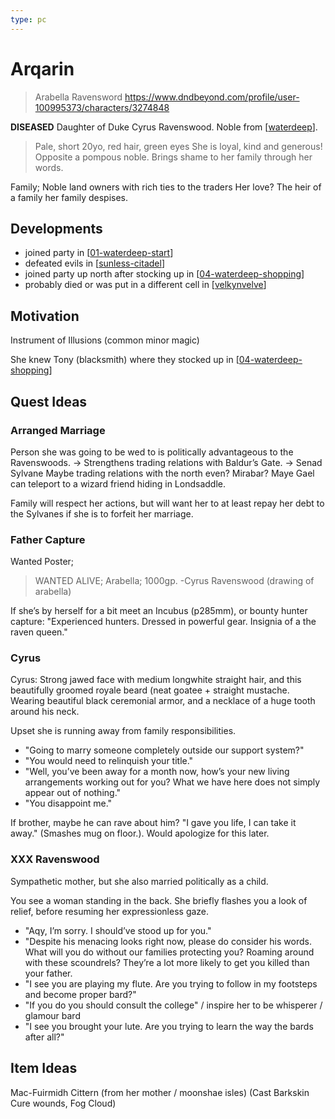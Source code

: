 ```yaml
---
type: pc
---
```


# Arqarin
> Arabella Ravensword
https://www.dndbeyond.com/profile/user-100995373/characters/3274848

**DISEASED** Daughter of Duke Cyrus Ravenswood. Noble from [[waterdeep]].

> Pale, short 20yo, red hair, green eyes
> She is loyal, kind and generous! Opposite a pompous noble.
> Brings shame to her family through her words.

Family; Noble land owners with rich ties to the traders
Her love? The heir of a family her family despises.

## Developments
- joined party in [[01-waterdeep-start]]
- defeated evils in [[sunless-citadel]]
- joined party up north after stocking up in [[04-waterdeep-shopping]]
- probably died or was put in a different cell in [[velkynvelve]]

## Motivation
Instrument of Illusions (common minor magic)

She knew Tony (blacksmith) where they stocked up in [[04-waterdeep-shopping]]

## Quest Ideas
### Arranged Marriage
Person she was going to be wed to is politically advantageous to the Ravenswoods.
-> Strengthens trading relations with Baldur’s Gate.
-> Senad Sylvane
Maybe trading relations with the north even?
Mirabar? Maye Gael can teleport to a wizard friend hiding in Londsaddle.

Family will respect her actions, but will want her to at least repay her debt to the Sylvanes if she is to forfeit her marriage.

### Father Capture
Wanted Poster;
> WANTED ALIVE; Arabella; 1000gp. -Cyrus Ravenswood (drawing of arabella)

If she’s by herself for a bit meet an Incubus (p285mm), or bounty hunter capture:
"Experienced hunters. Dressed in powerful gear. Insignia of a the raven queen."

### Cyrus
Cyrus: Strong jawed face with medium longwhite straight hair, and this beautifully groomed royale beard (neat goatee + straight mustache. Wearing beautiful black ceremonial armor, and a necklace of a huge tooth around his neck.

Upset she is running away from family responsibilities.

- "Going to marry someone completely outside our support system?"
- "You would need to relinquish your title."
- "Well, you’ve been away for a month now, how’s your new living arrangements working out for you? What we have here does not simply appear out of nothing."
- "You disappoint me."

If brother, maybe he can rave about him?
"I gave you life, I can take it away." (Smashes mug on floor.).
Would apologize for this later.


### XXX Ravenswood
Sympathetic mother, but she also married politically as a child.

You see a woman standing in the back. She briefly flashes you a look of relief, before resuming her expressionless gaze.

- "Aqy, I’m sorry. I should’ve stood up for you."
- "Despite his menacing looks right now, please do consider his words. What will you do without our families protecting you? Roaming around with these scoundrels? They’re a lot more likely to get you killed than your father.
- "I see you are playing my flute. Are you trying to follow in my footsteps and become proper bard?"
- "If you do you should consult the college" / inspire her to be whisperer / glamour bard
- "I see you brought your lute. Are you trying to learn the way the bards after all?"


## Item Ideas
Mac-Fuirmidh Cittern (from her mother / moonshae isles)
(Cast Barkskin Cure wounds, Fog Cloud)

[//begin]: # "Autogenerated link references for markdown compatibility"
[waterdeep]: ../coast/waterdeep "Waterdeep"
[01-waterdeep-start]: ../recaps/01-waterdeep-start "01-waterdeep-start"
[sunless-citadel]: ../coast/sunless-citadel "Sunless Citadel"
[04-waterdeep-shopping]: ../recaps/04-waterdeep-shopping "04-waterdeep-shopping"
[velkynvelve]: ../underdark/velkynvelve "Velkynvelve"
[//end]: # "Autogenerated link references"
